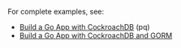 For complete examples, see:

- [Build a Go App with CockroachDB](build-a-go-app-with-cockroachdb.html) (pq)
- [Build a Go App with CockroachDB and GORM](build-a-go-app-with-cockroachdb.html)
